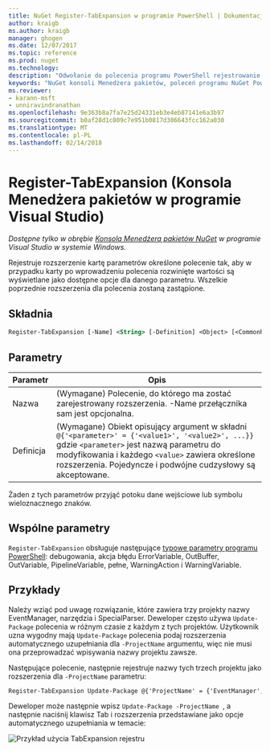 ```yaml
---
title: NuGet Register-TabExpansion w programie PowerShell | Dokumentacja firmy Microsoft
author: kraigb
ms.author: kraigb
manager: ghogen
ms.date: 12/07/2017
ms.topic: reference
ms.prod: nuget
ms.technology: 
description: "Odwołanie do polecenia programu PowerShell rejestrowanie TabExpansion w konsoli Menedżera pakietów NuGet w programie Visual Studio."
keywords: "NuGet konsoli Menedżera pakietów, poleceń programu NuGet Powershell NuGet w programie PowerShell, TabExpansion rejestru"
ms.reviewer:
- karann-msft
- unniravindranathan
ms.openlocfilehash: 9e363b8a7fa7e25d24331eb3e4eb87141e6a3b97
ms.sourcegitcommit: b0af28d1c809c7e951b0817d306643fcc162a030
ms.translationtype: MT
ms.contentlocale: pl-PL
ms.lasthandoff: 02/14/2018
---
```

# <a name="register-tabexpansion-package-manager-console-in-visual-studio"></a>Register-TabExpansion (Konsola Menedżera pakietów w programie Visual Studio)

*Dostępne tylko w obrębie [Konsola Menedżera pakietów NuGet](package-manager-console.md) w programie Visual Studio w systemie Windows.*

Rejestruje rozszerzenie kartę parametrów określone polecenie tak, aby w przypadku karty po wprowadzeniu polecenia rozwinięte wartości są wyświetlane jako dostępne opcje dla danego parametru. Wszelkie poprzednie rozszerzenia dla polecenia zostaną zastąpione.

## <a name="syntax"></a>Składnia

```ps
Register-TabExpansion [-Name] <String> [-Definition] <Object> [<CommonParameters>]
```

## <a name="parameters"></a>Parametry

| Parametr | Opis |
| --- | --- |
| Nazwa | (Wymagane) Polecenie, do którego ma zostać zarejestrowany rozszerzenia. -Name przełącznika sam jest opcjonalna. |
| Definicja | (Wymagane) Obiekt opisujący argument w składni `@{'<parameter>' = {'<value1>', '<value2>', ...}}` gdzie `<parameter>` jest nazwą parametru do modyfikowania i każdego `<value>` zawiera określone rozszerzenia. Pojedyncze i podwójne cudzysłowy są akceptowane. |

Żaden z tych parametrów przyjąć potoku dane wejściowe lub symbolu wieloznacznego znaków.

## <a name="common-parameters"></a>Wspólne parametry

`Register-TabExpansion` obsługuje następujące [typowe parametry programu PowerShell](http://go.microsoft.com/fwlink/?LinkID=113216): debugowania, akcja błędu ErrorVariable, OutBuffer, OutVariable, PipelineVariable, pełne, WarningAction i WarningVariable.

## <a name="examples"></a>Przykłady

Należy wziąć pod uwagę rozwiązanie, które zawiera trzy projekty nazwy EventManager, narzędzia i SpecialParser. Deweloper często używa `Update-Package` polecenia w różnym czasie z każdym z tych projektów. Użytkownik uzna wygodny mają `Update-Package` polecenia podaj rozszerzenia automatycznego uzupełniania dla `-ProjectName` argumentu, więc nie musi ona przeprowadzać wpisywania nazwy projektu zawsze. 

Następujące polecenie, następnie rejestruje nazwy tych trzech projektu jako rozszerzenia dla `-ProjectName` parametru:

```ps
Register-TabExpansion Update-Package @{'ProjectName' = {'EventManager', 'Utilities', 'SpecialParser'}}    
```

Deweloper może następnie wpisz `Update-Package -ProjectName `, a następnie naciśnij klawisz Tab i rozszerzenia przedstawiane jako opcje automatycznego uzupełniania w temacie:

![Przykład użycia TabExpansion rejestru](media/Register-TabExpansion-Example.png)
